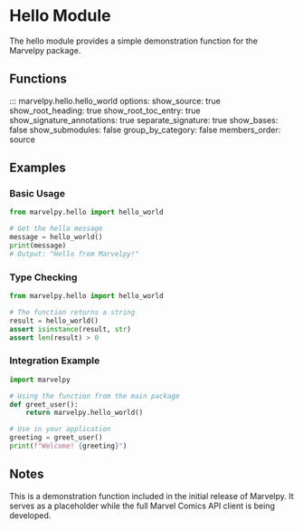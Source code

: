 # Hello Module

The hello module provides a simple demonstration function for the Marvelpy package.

## Functions

::: marvelpy.hello.hello_world
    options:
      show_source: true
      show_root_heading: true
      show_root_toc_entry: true
      show_signature_annotations: true
      separate_signature: true
      show_bases: false
      show_submodules: false
      group_by_category: false
      members_order: source

## Examples

### Basic Usage

```python
from marvelpy.hello import hello_world

# Get the hello message
message = hello_world()
print(message)
# Output: "Hello from Marvelpy!"
```

### Type Checking

```python
from marvelpy.hello import hello_world

# The function returns a string
result = hello_world()
assert isinstance(result, str)
assert len(result) > 0
```

### Integration Example

```python
import marvelpy

# Using the function from the main package
def greet_user():
    return marvelpy.hello_world()

# Use in your application
greeting = greet_user()
print(f"Welcome! {greeting}")
```

## Notes

This is a demonstration function included in the initial release of Marvelpy. It serves as a placeholder while the full Marvel Comics API client is being developed.
